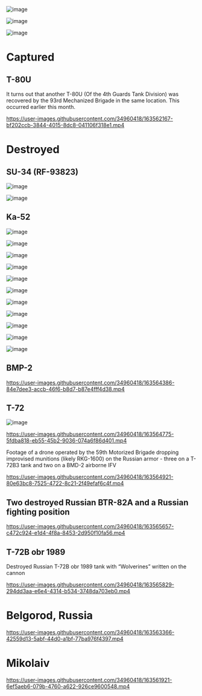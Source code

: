 ![image](https://user-images.githubusercontent.com/34960418/163565452-bbf44b54-88fd-4add-ba33-c2420e60eb12.png)

![image](https://user-images.githubusercontent.com/34960418/163565560-9c0e917d-67b5-40c8-bd68-3be1ba3abcf6.png)

![image](https://user-images.githubusercontent.com/34960418/163565600-d24da917-d11c-43e6-bb49-42c4352b06b0.png)


# Captured

## T-80U

It turns out that another T-80U (Of the 4th Guards Tank Division) was recovered by the 93rd Mechanized Brigade in the same location. This occurred earlier this month.

https://user-images.githubusercontent.com/34960418/163562167-bf202ccb-3844-4015-8dc8-041106f318e1.mp4


# Destroyed

## SU-34 (RF-93823)

![image](https://user-images.githubusercontent.com/34960418/163565549-81701c1a-2a61-408e-9768-7143b80a864b.png)

![image](https://user-images.githubusercontent.com/34960418/163565555-bf6649d0-48df-4b7e-9f19-f1ede59a4b8b.png)


## Ka-52

![image](https://user-images.githubusercontent.com/34960418/163562777-10331c09-1203-4c9d-9647-cd9fd43a5fd9.png)

![image](https://user-images.githubusercontent.com/34960418/163562785-6e07d542-7fbd-4912-a1de-f99710205dd7.png)

![image](https://user-images.githubusercontent.com/34960418/163562798-d794ab8b-02a1-466d-8e77-cdbd9106737b.png)

![image](https://user-images.githubusercontent.com/34960418/163562806-e3c573b7-728b-4abc-95ed-fa4b25005642.png)

![image](https://user-images.githubusercontent.com/34960418/163562822-278eb488-b161-48d3-bfd4-2a089777577e.png)

![image](https://user-images.githubusercontent.com/34960418/163562836-c0014aa7-dcfb-4473-b05f-a36431537a5d.png)

![image](https://user-images.githubusercontent.com/34960418/163562844-79bc7e6b-f801-47e4-9fa0-e75039116418.png)

![image](https://user-images.githubusercontent.com/34960418/163562856-c96bbe98-f4af-4e66-8dd0-f13daeb1c151.png)

![image](https://user-images.githubusercontent.com/34960418/163562860-4288fa9a-5258-4160-826a-fd08f5abb712.png)

![image](https://user-images.githubusercontent.com/34960418/163562865-0df2c126-4aed-4e4d-ae72-9b3a443f99de.png)

![image](https://user-images.githubusercontent.com/34960418/163562871-44911638-aa0b-41a5-8faa-6de0d514ffd8.png)


## BMP-2

https://user-images.githubusercontent.com/34960418/163564386-84e7dee3-accb-46f6-b8d7-b87e4fff4d38.mp4


## T-72

![image](https://user-images.githubusercontent.com/34960418/163566075-9fcbecfc-b4cb-4719-aa11-1db3569270f4.png)

https://user-images.githubusercontent.com/34960418/163564775-5fdba818-eb55-45b2-9036-074a6f86d401.mp4


Footage of a drone operated by the 59th Motorized Brigade dropping improvised munitions (likely RKG-1600) on the Russian armor - three on a T-72B3 tank and two on a BMD-2 airborne IFV

https://user-images.githubusercontent.com/34960418/163564921-80e63bc8-7525-4722-8c21-2f49efaf6c4f.mp4


## Two destroyed Russian BTR-82A and a Russian fighting position

https://user-images.githubusercontent.com/34960418/163565657-c472c924-e1d4-4f8a-8453-2d950f10fa56.mp4


## T-72B obr 1989

Destroyed Russian T-72B obr 1989 tank with “Wolverines” written on the cannon

https://user-images.githubusercontent.com/34960418/163565829-294dd3aa-e6e4-4314-b534-3748da703eb0.mp4


# Belgorod, Russia

https://user-images.githubusercontent.com/34960418/163563366-42559d13-5abf-44d0-a1bf-77ba976f4397.mp4


# Mikolaiv

https://user-images.githubusercontent.com/34960418/163561921-6ef5aeb6-079b-4760-a622-926ce9600548.mp4

